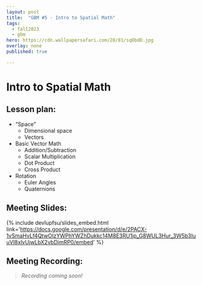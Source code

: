```yaml
---
layout: post
title:  "GBM #5 - Intro to Spatial Math"
tags:
  - fall2023
  - gbm
hero: https://cdn.wallpapersafari.com/28/81/sqObdD.jpg
overlay: none
published: true

---
```


# Intro to Spatial Math

## Lesson plan:
- “Space”
  - Dimensional space
  - Vectors
- Basic Vector Math
  - Addition/Subtraction
  - Scalar Multiplication
  - Dot Product
  - Cross Product
- Rotation
  - Euler Angles
  - Quaternions


## Meeting Slides:
{% include devlupfsu/slides_embed.html link='https://docs.google.com/presentation/d/e/2PACX-1vSmaHvLf4QtwOIzYWPhYWZhDukkc14M8E3RU1jp_G8WUL3Hur_3W5b3IuuVl8xlvUjwLbX2vbDimRP0/embed' %}

## Meeting Recording:

> *Recording coming soon!*